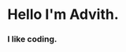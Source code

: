 <h1 align="left">Hello I'm Advith.</h1>
<!-- <h3 align="center">A passionate coder and also a flutter and Web developer.</h3>
 -->
 <h3 align="left">I like coding.</h3>
